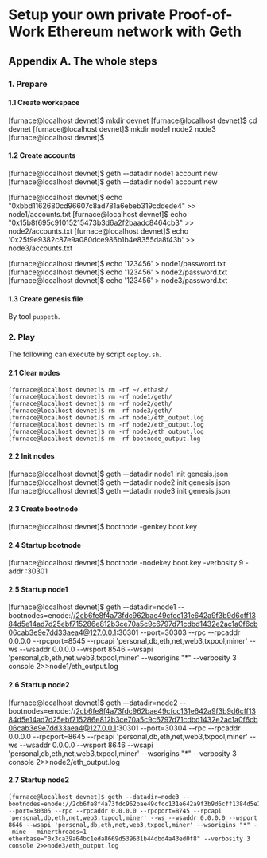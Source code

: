 # Setup your own private Proof-of-Work Ethereum network with Geth

## Appendix A. The whole steps

### 1. Prepare
#### 1.1 Create workspace
[furnace@localhost devnet]$ mkdir devnet
[furnace@localhost devnet]$ cd devnet
[furnace@localhost devnet]$ mkdir node1 node2 node3
[furnace@localhost devnet]$

#### 1.2 Create accounts
[furnace@localhost devnet]$ geth --datadir node1 account new
[furnace@localhost devnet]$ geth --datadir node1 account new

[furnace@localhost devnet]$ echo "0xbbd1162680cd96607c8ad781a6ebeb319cddede4" >> node1/accounts.txt
[furnace@localhost devnet]$ echo "0x15b8f695c91015215473b3d6a2f2baadc8464cb3" >> node2/accounts.txt
[furnace@localhost devnet]$ echo '0x25f9e9382c87e9a080dce986b1b4e8355da8f43b' >> node3/accounts.txt

[furnace@localhost devnet]$ echo '123456' > node1/password.txt
[furnace@localhost devnet]$ echo '123456' > node2/password.txt
[furnace@localhost devnet]$ echo '123456' > node3/password.txt

#### 1.3 Create genesis file
By tool `puppeth`.

### 2. Play
The following can execute by script `deploy.sh`.

#### 2.1 Clear nodes
```
[furnace@localhost devnet]$ rm -rf ~/.ethash/
[furnace@localhost devnet]$ rm -rf node1/geth/
[furnace@localhost devnet]$ rm -rf node2/geth/
[furnace@localhost devnet]$ rm -rf node3/geth/
[furnace@localhost devnet]$ rm -rf node1/eth_output.log
[furnace@localhost devnet]$ rm -rf node2/eth_output.log
[furnace@localhost devnet]$ rm -rf node3/eth_output.log
[furnace@localhost devnet]$ rm -rf bootnode_output.log
```

#### 2.2 Init nodes
[furnace@localhost devnet]$ geth --datadir node1 init genesis.json
[furnace@localhost devnet]$ geth --datadir node2 init genesis.json
[furnace@localhost devnet]$ geth --datadir node3 init genesis.json

#### 2.3 Create bootnode
[furnace@localhost devnet]$ bootnode -genkey boot.key

#### 2.4 Startup bootnode
[furnace@localhost devnet]$ bootnode -nodekey boot.key -verbosity 9 -addr :30301

#### 2.5 Startup node1
[furnace@localhost devnet]$ geth --datadir=node1 --bootnodes=enode://2cb6fe8f4a73fdc962bae49cfcc131e642a9f3b9d6cff1384d5e14ad7d25ebf715286e812b3ce70a5c9c6797d71cdbd1432e2ac1a0f6cb06cab3e9e7dd33aea4@127.0.0.1:30301 --port=30303 --rpc --rpcaddr 0.0.0.0 --rpcport=8545 --rpcapi 'personal,db,eth,net,web3,txpool,miner' --ws --wsaddr 0.0.0.0 --wsport 8546 --wsapi 'personal,db,eth,net,web3,txpool,miner' --wsorigins "*" --verbosity 3 console 2>>node1/eth_output.log

#### 2.6 Startup node2
[furnace@localhost devnet]$ geth --datadir=node2 --bootnodes=enode://2cb6fe8f4a73fdc962bae49cfcc131e642a9f3b9d6cff1384d5e14ad7d25ebf715286e812b3ce70a5c9c6797d71cdbd1432e2ac1a0f6cb06cab3e9e7dd33aea4@127.0.0.1:30301 --port=30304 --rpc --rpcaddr 0.0.0.0 --rpcport=8645 --rpcapi 'personal,db,eth,net,web3,txpool,miner' --ws --wsaddr 0.0.0.0 --wsport 8646 --wsapi 'personal,db,eth,net,web3,txpool,miner' --wsorigins "*" --verbosity 3 console 2>>node2/eth_output.log

#### 2.7 Startup node2
```
[furnace@localhost devnet]$ geth --datadir=node3 --bootnodes=enode://2cb6fe8f4a73fdc962bae49cfcc131e642a9f3b9d6cff1384d5e14ad7d25ebf715286e812b3ce70a5c9c6797d71cdbd1432e2ac1a0f6cb06cab3e9e7dd33aea4@127.0.0.1:30301 --port=30305 --rpc --rpcaddr 0.0.0.0 --rpcport=8745 --rpcapi 'personal,db,eth,net,web3,txpool,miner' --ws --wsaddr 0.0.0.0 --wsport 8646 --wsapi 'personal,db,eth,net,web3,txpool,miner' --wsorigins "*" --mine --minerthreads=1 --etherbase="0x3ca39a64bc1eda8669d539631b44dbd4a43ed0f8" --verbosity 3 console 2>>node3/eth_output.log
```
